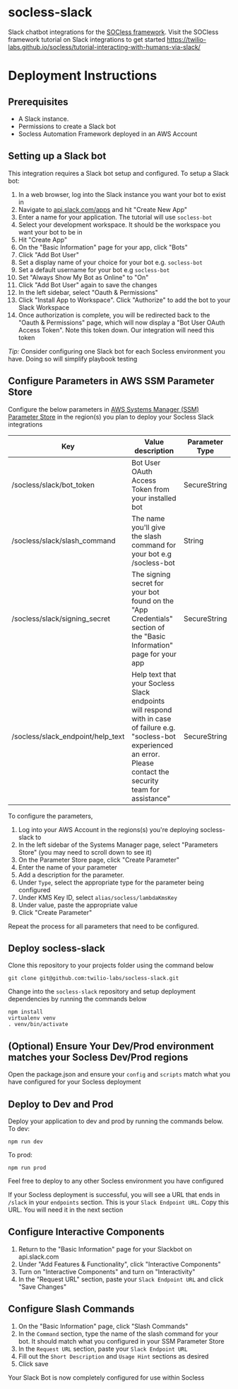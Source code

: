 # socless-slack

Slack chatbot integrations for the [SOCless framework](https://twilio-labs.github.io/socless). Visit the SOCless framework tutorial on Slack integrations to get started https://twilio-labs.github.io/socless/tutorial-interacting-with-humans-via-slack/

# Deployment Instructions

## Prerequisites

- A Slack instance.
- Permissions to create a Slack bot
- Socless Automation Framework deployed in an AWS Account

## Setting up a Slack bot

This integration requires a Slack bot setup and configured.
To setup a Slack bot:

1. In a web browser, log into the Slack instance you want your bot to exist in
2. Navigate to [api.slack.com/apps](https://api.slack.com/apps) and hit "Create New App"
3. Enter a name for your application. The tutorial will use `socless-bot`
4. Select your development workspace. It should be the workspace you want your bot to be in
5. Hit "Create App"
6. On the "Basic Information" page for your app, click "Bots"
7. Click "Add Bot User"
8. Set a display name of your choice for your bot e.g. `socless-bot`
9. Set a default username for your bot e.g `socless-bot`
10. Set "Always Show My Bot as Online" to "On"
11. Click "Add Bot User" again to save the changes
12. In the left sidebar, select "Oauth & Permissions"
13. Click "Install App to Workspace". Click "Authorize" to add the bot to your Slack Workspace
14. Once authorization is complete, you will be redirected back to the "Oauth & Permissions" page, which will now display a "Bot User OAuth Access Token". Note this token down. Our integration will need this token

*Tip:* Consider configuring one Slack bot for each Socless environment you have. Doing so will simplify playbook testing

## Configure Parameters in AWS SSM Parameter Store

Configure the below parameters in [AWS Systems Manager (SSM) Parameter Store](https://docs.aws.amazon.com/systems-manager/latest/userguide/systems-manager-parameter-store.html) in the region(s) you plan to deploy your Socless Slack integrations

| Key                               | Value description                                                                                                                                                         | Parameter Type |
|-----------------------------------|---------------------------------------------------------------------------------------------------------------------------------------------------------------------------|----------------|
| /socless/slack/bot_token          | Bot User OAuth Access Token from your installed bot                                                                                                                       | SecureString   |
| /socless/slack/slash_command      | The name you'll give the slash command for your bot e.g /socless-bot                                                                                                      | String         |
| /socless/slack/signing_secret     | The signing secret for your bot found on the "App Credentials" section of the "Basic Information" page for your app                                                       | SecureString   |
| /socless/slack_endpoint/help_text | Help text that your Socless Slack endpoints will respond with in case of failure e.g. "socless-bot experienced an error. Please contact the security team for assistance" | SecureString   |


To configure the parameters,
1. Log into your AWS Account in the regions(s) you're deploying socless-slack to
2. In the left sidebar of the Systems Manager page, select "Parameters Store" (you may need to scroll down to see it)
3. On the Parameter Store page, click "Create Parameter"
4. Enter the name of your parameter
5. Add a description for the parameter.
6. Under `Type`, select the appropriate type for the parameter being configured
7. Under KMS Key ID, select `alias/socless/lambdaKmsKey`
8. Under value, paste the appropriate value
9. Click "Create Parameter"

Repeat the process for all parameters that need to be configured.

## Deploy socless-slack

Clone this repository to your projects folder using the command below

```
git clone git@github.com:twilio-labs/socless-slack.git
```

Change into the `socless-slack` repository and setup deployment dependencies by running the commands below

```
npm install
virtualenv venv
. venv/bin/activate
```

## (Optional) Ensure Your Dev/Prod environment matches your Socless Dev/Prod regions
Open the package.json and ensure your `config` and `scripts` match what you have configured for your Socless deployment

## Deploy to Dev and Prod
Deploy your application to dev and prod by running the commands below.
To dev:
```
npm run dev
```

To prod:
```
npm run prod
```
Feel free to deploy to any other Socless environment you have configured

If your Socless deployment is successful, you will see a URL that ends in `/slack` in your `endpoints` section. This is your `Slack Endpoint URL`. Copy this URL. You will need it in the next section

## Configure Interactive Components
1. Return to the "Basic Information" page for your Slackbot on api.slack.com
2. Under "Add Features & Functionality", click "Interactive Components"
3. Turn on "Interactive Components" and turn on "Interactivity"
4. In the "Request URL" section, paste your `Slack Endpoint URL` and click "Save Changes"

## Configure Slash Commands
1. On the "Basic Information" page, click "Slash Commands"
2. In the `Command` section, type the name of the slash command for your bot. It should match what you configured in your SSM Parameter Store
3. In the `Request URL` section, paste your `Slack Endpoint URL`
4. Fill out the `Short Description` and `Usage Hint` sections as desired
5. Click save


Your Slack Bot is now completely configured for use within Socless
